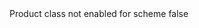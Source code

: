 <?xml version="1.0" encoding="UTF-8"?>
<CustomMetadata xmlns="http://soap.sforce.com/2006/04/metadata">
    <label>Product class not enabled for scheme</label>
    <protected>false</protected>
</CustomMetadata>
